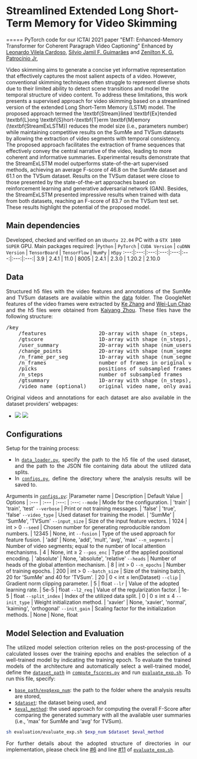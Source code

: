 # Streamlined Extended Long Short-Term Memory for Video Skimming
=====
PyTorch code for our ICTAI 2021 paper "EMT: Enhanced-Memory Transformer for Coherent Paragraph Video Captioning" Enhanced
by [Leonardo Vilela Cardoso](http://lattes.cnpq.br/6741312586742178), [Silvio Jamil F. Guimarães](http://lattes.cnpq.br/8522089151904453) and 
[Zenilton K. G. Patrocínio Jr](http://lattes.cnpq.br/8895634496108399), 

Video skimming aims to generate a concise yet informative representation that effectively captures the most salient aspects of a video. However, conventional skimming techniques often struggle to represent diverse shots due to their limited ability to detect scene transitions and model the temporal structure of video content. To address these limitations, this work presents a supervised approach for video skimming based on a streamlined version of the extended Long Short-Term Memory (LSTM) model. The proposed approach termed the \textbf{Stream}lined \textbf{Ex}tended \textbf{L}ong \textbf{S}hort-\textbf{T}erm \textbf{M}emory (\textbf{StreamExLSTM}) reduces the model size (i.e., parameters number) while maintaining competitive results on the SumMe and TVSum datasets by allowing the extraction of video segments with temporal consistency. The proposed approach facilitates the extraction of frame sequences that effectively convey the central narrative of the video, leading to more coherent and informative summaries. Experimental results demonstrate that the StreamExLSTM model outperforms state-of-the-art supervised methods, achieving an average F-score of 46.8 on the SumMe dataset and 61.1 on the TVSum dataset. Results on the TVSum dataset were close to those presented by the state-of-the-art approaches based on reinforcement learning and generative adversarial network (GAN). Besides, the StreamExLSTM presented impressive results when trained with data from both datasets, reaching an F-score of 83.7 on the TVSum test set. These results highlight the potential of the proposed model.

## Main dependencies
Developed, checked and verified on an `Ubuntu 22.04` PC with a `GTX 1080 SUPER` GPU. Main packages required:
|`Python` | `PyTorch` | `CUDA Version` | `cuDNN Version` | `TensorBoard` | `TensorFlow` | `NumPy` | `H5py`
:---:|:---:|:---:|:---:|:---:|:---:|:---:|:---:|
3.9 | 2.4.1 | 11.0 | 8005 | 2.4.1 | 2.3.0 | 1.20.2 | 2.10.0

## Data
<div align="justify">

Structured h5 files with the video features and annotations of the SumMe and TVSum datasets are available within the [data](data) folder. The GoogleNet features of the video frames were extracted by [Ke Zhang](https://github.com/kezhang-cs) and [Wei-Lun Chao](https://github.com/pujols) and the h5 files were obtained from [Kaiyang Zhou](https://github.com/KaiyangZhou/pytorch-vsumm-reinforce). These files have the following structure:
<pre>
/key
    /features                 2D-array with shape (n_steps, feature-dimension)
    /gtscore                  1D-array with shape (n_steps), stores ground truth importance score (used for training, e.g. regression loss)
    /user_summary             2D-array with shape (num_users, n_frames), each row is a binary vector (used for test)
    /change_points            2D-array with shape (num_segments, 2), each row stores indices of a segment
    /n_frame_per_seg          1D-array with shape (num_segments), indicates number of frames in each segment
    /n_frames                 number of frames in original video
    /picks                    positions of subsampled frames in original video
    /n_steps                  number of subsampled frames
    /gtsummary                1D-array with shape (n_steps), ground truth summary provided by user (used for training, e.g. maximum likelihood)
    /video_name (optional)    original video name, only available for SumMe dataset
</pre>
Original videos and annotations for each dataset are also available in the dataset providers' webpages: 
- <a href="https://github.com/yalesong/tvsum"><img src="https://img.shields.io/badge/Dataset-TVSum-green"/></a> <a href="https://gyglim.github.io/me/vsum/index.html#benchmark"><img src="https://img.shields.io/badge/Dataset-SumMe-blue"/></a>
</div>



## Configurations
<div align="justify">

Setup for the training process:
 - In [`data_loader.py`](model/data_loader.py), specify the path to the h5 file of the used dataset, and the path to the JSON file containing data about the utilized data splits.
 - In [`configs.py`](model/configs.py), define the directory where the analysis results will be saved to. </div>
   
Arguments in [`configs.py`](model/configs.py): 
|Parameter name | Description | Default Value | Options
| :--- | :--- | :---: | :---:
`--mode` | Mode for the configuration. | 'train' | 'train', 'test'
`--verbose` | Print or not training messages. | 'false' | 'true', 'false'
`--video_type` | Used dataset for training the model. | 'SumMe' | 'SumMe', 'TVSum'
`--input_size` | Size of the input feature vectors. | 1024 | int > 0
`--seed` | Chosen number for generating reproducible random numbers. | 12345 | None, int
`--fusion` | Type of the used approach for feature fusion. | 'add' | None, 'add', 'mult', 'avg', 'max' 
`--n_segments` | Number of video segments; equal to the number of local attention mechanisms. | 4 | None, int ≥ 2
`--pos_enc` | Type of the applied positional encoding. | 'absolute' | None, 'absolute', 'relative'
`--heads` | Number of heads of the global attention mechanism. | 8 | int > 0
`--n_epochs` | Number of training epochs. | 200 | int > 0
`--batch_size` | Size of the training batch, 20 for 'SumMe' and 40 for 'TVSum'. | 20 | 0 < int ≤ len(Dataset)
`--clip` | Gradient norm clipping parameter. | 5 | float 
`--lr` | Value of the adopted learning rate. | 5e-5 | float
`--l2_req` | Value of the regularization factor. | 1e-5 | float
`--split_index` | Index of the utilized data split. | 0 | 0 ≤ int ≤ 4
`--init_type` | Weight initialization method. | 'xavier' | None, 'xavier', 'normal', 'kaiming', 'orthogonal'
`--init_gain` | Scaling factor for the initialization methods. | None | None, float

## Model Selection and Evaluation 
<div align="justify">

The utilized model selection criterion relies on the post-processing of the calculated losses over the training epochs and enables the selection of a well-trained model by indicating the training epoch. To evaluate the trained models of the architecture and automatically select a well-trained model, define the [`dataset_path`](evaluation/compute_fscores.py#L25) in [`compute_fscores.py`](evaluation/compute_fscores.py) and run [`evaluate_exp.sh`](evaluation/evaluate_exp.sh). To run this file, specify:
 - [`base_path/exp$exp_num`](evaluation/evaluate_exp.sh#L6-L7): the path to the folder where the analysis results are stored,
 - [`$dataset`](evaluation/evaluate_exp.sh#L8): the dataset being used, and
 - [`$eval_method`](evaluation/evaluate_exp.sh#L9): the used approach for computing the overall F-Score after comparing the generated summary with all the available user summaries (i.e., 'max' for SumMe and 'avg' for TVSum).
```bash
sh evaluation/evaluate_exp.sh $exp_num $dataset $eval_method
```
For further details about the adopted structure of directories in our implementation, please check line [#6](evaluation/evaluate_exp.sh#L6) and line [#11](evaluation/evaluate_exp.sh#L11) of [`evaluate_exp.sh`](evaluation/evaluate_exp.sh). </div>

